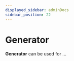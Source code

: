 ```yaml
---
displayed_sidebar: adminDocs
sidebar_position: 22
---
```


# Generator

**Generator** can be used for ...
